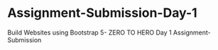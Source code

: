 # Assignment-Submission-Day-1
Build Websites using Bootstrap 5- ZERO TO HERO Day 1 Assignment-Submission

